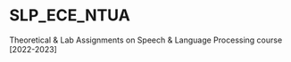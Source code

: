 # SLP_ECE_NTUA
Theoretical &amp; Lab Assignments on Speech &amp; Language Processing course [2022-2023] 
